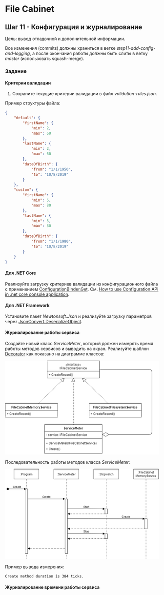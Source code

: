 # File Cabinet

## Шаг 11 - Конфигурация и журналирование

Цель: вывод отладочной и дополнительной информации.

Все изменения (commits) должны храниться в ветке _step11-add-config-and-logging_, а после окончания работы должны быть слиты в ветку _master_ (использовать squash-merge).


### Задание

#### Критерии валидации

1. Сохраните текущие критерии валидации в файл _validation-rules.json_.

Пример структуры файла:

```json
{
	"default": {
		"firstName": {
			"min": 2,
			"max": 60
		},
		"lastName": {
			"min": 2,
			"max": 60
		},
		"dateOfBirth": {
			"from": "1/1/1950",
			"to": "10/8/2019"
		}
	},
	"custom": {
		"firstName": {
			"min": 5,
			"max": 80
		},
		"lastName": {
			"min": 5,
			"max": 80
		},
		"dateOfBirth": {
			"from": "1/1/1980",
			"to": "10/8/2019"
		}
	}
}
```

#### Для .NET Core

Реализуйте загрузку критериев валидации из конфигурационного файла с применением [ConfigurationBinder.Get<T>](https://docs.microsoft.com/en-us/dotnet/api/microsoft.extensions.configuration.configurationbinder.get). См. [How to use Configuration API in .net core console application](https://garywoodfine.com/configuration-api-net-core-console-application/).


#### Для .NET Framework

Установите пакет _Newtonsoft.Json_ и реализуйте загрузку параметров через [JsonConvert.DeserializeObject](https://www.newtonsoft.com/json/help/html/SerializationAttributes.htm).


#### Журналирование работы сервиса

Создайте новый класс _ServiceMeter_, который должен измерять время работы методов сервисов и выводить на экран. Реализуйте шаблон [Decorator](https://refactoring.guru/ru/design-patterns/decorator) как показано на диаграмме классов:

![Class Diagram for ServiceMeter](images/step11-stopwatch-decorator.png)

Последовательность работы методов класса _ServiceMeter_:

![Sequence Diagram for ServiceMeter](images/step11-stopwatch-decorator-sequence.png)

Пример вывода измерения:

```
Create method duration is 384 ticks.
```


#### Журналирование времени работы сервиса